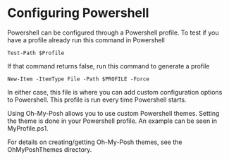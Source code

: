 # Configuring Powershell

Powershell can be configured through a Powershell profile. To test if you have a profile already run this command in Powershell
        
    Test-Path $Profile
        
If that command returns false, run this command to generate a profile
    
    New-Item -ItemType File -Path $PROFILE -Force
    
In either case, this file is where you can add custom configuration options to Powershell. This profile is run every time Powershell starts.

Using Oh-My-Posh allows you to use custom Powershell themes. Setting the theme is done in your Powershell profile. An example can be seen in MyProfile.ps1.

For details on creating/getting Oh-My-Posh themes, see the OhMyPoshThemes directory.
